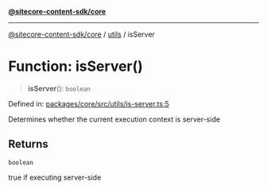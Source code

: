 [**@sitecore-content-sdk/core**](../../README.md)

***

[@sitecore-content-sdk/core](../../README.md) / [utils](../README.md) / isServer

# Function: isServer()

> **isServer**(): `boolean`

Defined in: [packages/core/src/utils/is-server.ts:5](https://github.com/Sitecore/content-sdk/blob/583ad5957e2a493b98fa21293939a57df8afd235/packages/core/src/utils/is-server.ts#L5)

Determines whether the current execution context is server-side

## Returns

`boolean`

true if executing server-side
